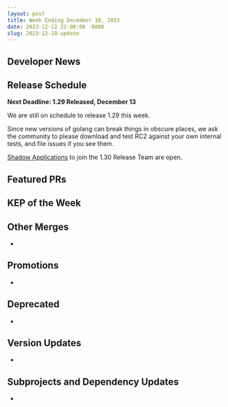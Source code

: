 ```yaml
---
layout: post
title: Week Ending December 10, 2023
date: 2023-12-12 22:00:00 -0000
slug: 2023-12-10-update
---
```


## Developer News



## Release Schedule

**Next Deadline: 1.29 Released, December 13**

We are still on schedule to release 1.29 this week.

Since new versions of golang can break things in obscure places, we ask the community to please download and test RC2 against your own internal tests, and file issues if you see them.

[Shadow Applications](https://groups.google.com/g/kubernetes-sig-release/c/aHtIDQoLoDk) to join the 1.30 Release Team are open.

## Featured PRs


## KEP of the Week


## Other Merges

*

## Promotions

*

## Deprecated

*

## Version Updates

*

## Subprojects and Dependency Updates

*
